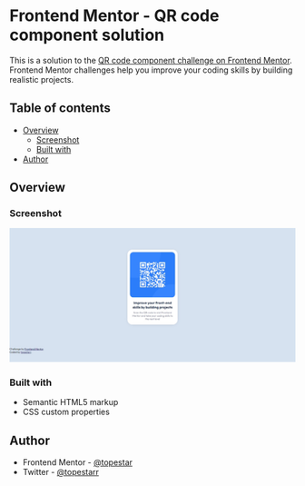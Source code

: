 # Frontend Mentor - QR code component solution

This is a solution to the [QR code component challenge on Frontend Mentor](https://www.frontendmentor.io/challenges/qr-code-component-iux_sIO_H). Frontend Mentor challenges help you improve your coding skills by building realistic projects. 

## Table of contents

- [Overview](#overview)
  - [Screenshot](#screenshot)
  - [Built with](#built-with)
- [Author](#author)

## Overview

### Screenshot

![](images/screenshot.jpg)


### Built with

- Semantic HTML5 markup
- CSS custom properties


## Author

- Frontend Mentor - [@topestar](https://www.frontendmentor.io/profile/topestar)
- Twitter - [@topestarr](https://www.twitter.com/topestarr)


